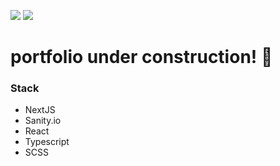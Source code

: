 ![](https://user-images.githubusercontent.com/86641253/255483877-272c7ef8-388e-4d5e-86c6-b71f44657334.png)
![](https://user-images.githubusercontent.com/86641253/255437078-96c76a1c-4352-470b-b548-547faf04d3b9.png)
<h1>portfolio under construction! 🚜</h1>

<h3>Stack</h3>
<ul>
    <li>NextJS</li>
    <li>Sanity.io</li>
    <li>React</li>
    <li>Typescript</li>
    <li>SCSS</li>
</ul>
